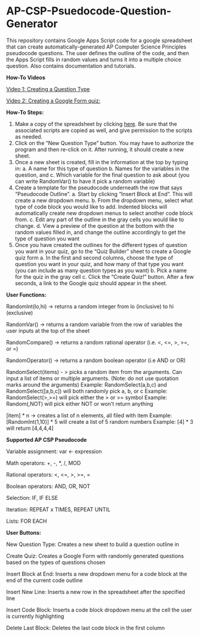 # AP-CSP-Psuedocode-Question-Generator
This repository contains Google Apps Script code for a google spreadsheet that can create automatically-generated AP Computer Science Principles pseudocode questions. The user defines the outline of the code, and then the Apps Script fills in random values and turns it into a multiple choice question. Also contains documentation and tutorials.

**How-To Videos**

[Video 1: Creating a Question Type](https://drive.google.com/file/d/19sgCUwK-KnJ8NJmg39x_kxa67zOUCmpm/view?usp=sharing)

[Video 2: Creating a Google Form quiz:](https://drive.google.com/file/d/1m8WwjASCsvT6Fay_84zjb291R-D2UlPX/view?usp=sharing)

**How-To Steps:**

1. Make a copy of the spreadsheet by clicking [here](https://docs.google.com/spreadsheets/d/1fVZzHGPySJPLb7-WP7YKkvMtsXDKwRmUsMpL8TidAco/copy#gid=597973330). Be sure that the associated scripts are copied as well, and give permission to the scripts as needed.
2. Click on the “New Question Type” button. You may have to authorize the program and then re-click on it. After running, it should create a new sheet.
3. Once a new sheet is created, fill in the information at the top by typing in:
  a. A name for this type of question
  b. Names for the variables in the question, and
  c. Which variable for the final question to ask about (you can write RandomVar() to have it pick a random variable)
4. Create a template for the pseudocode underneath the row that says “Pseudocode Outline”. 
  a. Start by clicking “Insert Block at End”. This will create a new dropdown menu.
  b. From the dropdown menu, select what type of code block you would like to add. Indented blocks will automatically create new dropdown menus to select another code block from.
  c. Edit any part of the outline in the gray cells you would like to change. 
  d. View a preview of the question at the bottom with the random values filled in, and change the outline accordingly to get the type of question you want
5. Once you have created the outlines for the different types of question you want in your quiz, go to the “Quiz Builder” sheet to create a Google quiz form
  a. In the first and second columns, choose the type of question you want in your quiz, and how many of that type you want (you can include as many question types as you want)
  b. Pick a name for the quiz in the gray cell
  c. Click the “Create Quiz!” button. After a few seconds, a link to the Google quiz should appear in the sheet.

**User Functions:**

RandomInt(lo,hi) -> returns a random integer from lo (inclusive) to hi (exclusive)

RandomVar() -> returns a random variable from the row of variables the user inputs at the top of the sheet

RandomCompare() -> returns a random rational operator (i.e. <, <=, >, >=, or =)

RandomOperator() -> returns a random boolean operator (i.e AND or OR)

RandomSelect(items) - > picks a random item from the arguments. Can input a list of items or multiple arguments. (Note: do not use quotation marks around the arguments)
Example: RandomSelect(a,b,c) and RandomSelect([a,b,c]) will both randomly pick a, b, or c
Example: RandomSelect(>,>=) will pick either the > or >= symbol 
Example: Random(,NOT) will pick either NOT or won’t return anything

[item] * n -> creates a list of n elements, all filed with item
Example: [RandomInt(1,10)] * 5 will create a list of 5 random numbers
Example: [4] * 3 will return [4,4,4,4]


**Supported AP CSP Pseudocode**

Variable assignment: var ← expression

Math operators: +, -, *, /, MOD

Rational operators: <, <=, >, >=, =

Boolean operators: AND, OR, NOT

Selection: IF, IF ELSE

Iteration: REPEAT x TIMES, REPEAT UNTIL

Lists: FOR EACH


**User Buttons:**

New Question Type: Creates a new sheet to build a question outline in

Create Quiz: Creates a Google Form with randomly generated questions based on the types of questions chosen

Insert Block at End: Inserts a new dropdown menu for a code block at the end of the current code outline

Insert New Line: Inserts a new row in the spreadsheet after the specified line

Insert Code Block: Inserts a code block dropdown menu at the cell the user is currently highlighting

Delete Last Block: Deletes the last code block in the first column

